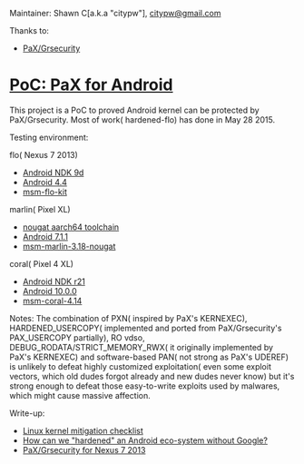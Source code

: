 Maintainer: Shawn C[a.k.a "citypw"], citypw@gmail.com

Thanks to:

- [PaX/Grsecurity](http://grsecurity.net/)


# [PoC: PaX for Android](https://github.com/hardenedlinux/armv7-nexus7-grsec)

This project is a PoC to proved Android kernel can be protected by PaX/Grsecurity. Most of work( hardened-flo) has done in May 28 2015.

Testing environment:

flo( Nexus 7 2013)
- [Android NDK 9d](http://dl.google.com/android/ndk/android-ndk-r9b-linux-x86.tar.bz2)
- [Android 4.4](https://dl.google.com/dl/android/aosp/razor-ktu84p-factory-2482a7d5.zip)
- [msm-flo-kit](https://android.googlesource.com/kernel/msm/+/android-msm-flo-3.4-kitkat-mr2)

marlin( Pixel XL)
- [nougat aarch64 toolchain](https://android.googlesource.com/platform/prebuilts/gcc/linux-x86/aarch64/aarch64-linux-android-4.9/+archive/nougat-release.tar.gz)
- [Android 7.1.1](https://dl.google.com/dl/android/aosp/marlin-nof26v-factory-1dce14a1.zip)
- [msm-marlin-3.18-nougat](https://android.googlesource.com/kernel/msm/+/android-msm-marlin-3.18-nougat-mr1.3)

coral( Pixel 4 XL)
* [Android NDK r21](https://dl.google.com/android/repository/android-ndk-r21-linux-x86_64.zip)
* [Android 10.0.0](https://dl.google.com/dl/android/aosp/coral-qq1b.200205.002-factory-89d84384.zip)
* [msm-coral-4.14](https://android.googlesource.com/kernel/msm/+/refs/heads/android-msm-coral-4.14-android10-c2f2)


Notes: The combination of PXN( inspired by PaX's KERNEXEC), HARDENED_USERCOPY( implemented and ported from PaX/Grsecurity's PAX_USERCOPY partially), RO vdso, DEBUG_RODATA/STRICT_MEMORY_RWX( it originally implemented by PaX's KERNEXEC) and software-based PAN( not strong as PaX's UDEREF) is unlikely to defeat highly customized exploitation( even some exploit vectors, which old dudes forgot already and new dudes never know) but it's strong enough to defeat those easy-to-write exploits used by malwares, which might cause massive affection. 


Write-up:
 * [Linux kernel mitigation checklist](https://hardenedlinux.github.io/system-security/2016/12/13/kernel_mitigation_checklist.html)
 * [How can we "hardened" an Android eco-system without Google?](http://citypw.blogspot.ca/2016/08/how-can-we-hardened-android-eco-system.html)
 * [PaX/Grsecurity for Nexus 7 2013](https://hardenedlinux.github.io/system-security/2015/05/11/Grsecurity-for-Nexus-7-2013.html)

